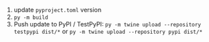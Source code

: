 1. update `pyproject.toml` version
2. `py -m build`
3. Push update to PyPI / TestPyPI:
    `py -m twine upload --repository testpypi dist/*`
     or
    `py -m twine upload --repository pypi dist/*`